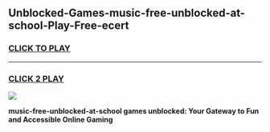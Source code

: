 
## Unblocked-Games-music-free-unblocked-at-school-Play-Free-ecert
<h3>
<a href="https://premium76.site?title=music-free-unblocked-at-school&ref=19M">CLICK TO PLAY</a></h3>
<hr>

<h3>
<a href="https://premium76.site?title=music-free-unblocked-at-school&ref=19M">CLICK 2 PLAY</a>
  
</h3>

<a href="https://premium76.site?title=music-free-unblocked-at-school&ref=19M"><img src="https://clearcache.store/games.png"></a>


**music-free-unblocked-at-school games unblocked: Your Gateway to Fun and Accessible Online Gaming**
